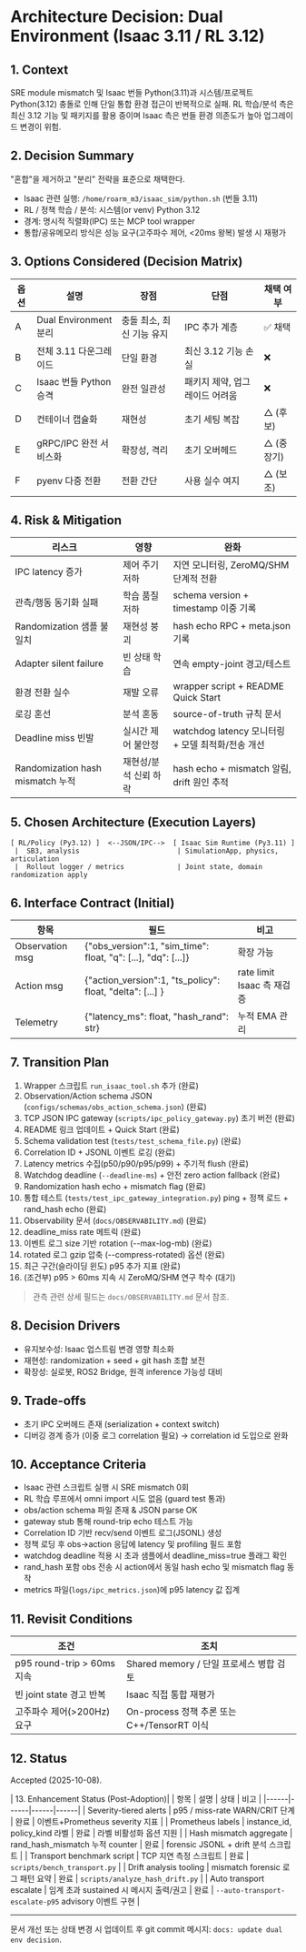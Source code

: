 # Architecture Decision: Dual Environment (Isaac 3.11 / RL 3.12)

## 1. Context
SRE module mismatch 및 Isaac 번들 Python(3.11)과 시스템/프로젝트 Python(3.12) 충돌로 인해 단일 통합 환경 접근이 반복적으로 실패. RL 학습/분석 측은 최신 3.12 기능 및 패키지를 활용 중이며 Isaac 측은 번들 환경 의존도가 높아 업그레이드 변경이 위험.

## 2. Decision Summary
"혼합"을 제거하고 "분리" 전략을 표준으로 채택한다.
- Isaac 관련 실행: `/home/roarm_m3/isaac_sim/python.sh` (번들 3.11)
- RL / 정책 학습 / 분석: 시스템(or venv) Python 3.12
- 경계: 명시적 직렬화(IPC) 또는 MCP tool wrapper
- 통합/공유메모리 방식은 성능 요구(고주파수 제어, <20ms 왕복) 발생 시 재평가

## 3. Options Considered (Decision Matrix)
| 옵션 | 설명 | 장점 | 단점 | 채택 여부 |
|------|------|------|------|-----------|
| A | Dual Environment 분리 | 충돌 최소, 최신 기능 유지 | IPC 추가 계층 | ✅ 채택 |
| B | 전체 3.11 다운그레이드 | 단일 환경 | 최신 3.12 기능 손실 | ❌ |
| C | Isaac 번들 Python 승격 | 완전 일관성 | 패키지 제약, 업그레이드 어려움 | ❌ |
| D | 컨테이너 캡슐화 | 재현성 | 초기 세팅 복잡 | △ (후보) |
| E | gRPC/IPC 완전 서비스화 | 확장성, 격리 | 초기 오버헤드 | △ (중장기) |
| F | pyenv 다중 전환 | 전환 간단 | 사용 실수 여지 | △ (보조) |

## 4. Risk & Mitigation
| 리스크 | 영향 | 완화 |
|--------|------|------|
| IPC latency 증가 | 제어 주기 저하 | 지연 모니터링, ZeroMQ/SHM 단계적 전환 |
| 관측/행동 동기화 실패 | 학습 품질 저하 | schema version + timestamp 이중 기록 |
| Randomization 샘플 불일치 | 재현성 붕괴 | hash echo RPC + meta.json 기록 |
| Adapter silent failure | 빈 상태 학습 | 연속 empty-joint 경고/테스트 |
| 환경 전환 실수 | 재발 오류 | wrapper script + README Quick Start |
| 로깅 혼선 | 분석 혼동 | source-of-truth 규칙 문서 |
| Deadline miss 빈발 | 실시간 제어 불안정 | watchdog latency 모니터링 + 모델 최적화/전송 개선 |
| Randomization hash mismatch 누적 | 재현성/분석 신뢰 하락 | hash echo + mismatch 알림, drift 원인 추적 |

## 5. Chosen Architecture (Execution Layers)
```
[ RL/Policy (Py3.12) ]  <--JSON/IPC-->  [ Isaac Sim Runtime (Py3.11) ]
 |  SB3, analysis                        | SimulationApp, physics, articulation
 |  Rollout logger / metrics             | Joint state, domain randomization apply
```

## 6. Interface Contract (Initial)
| 항목 | 필드 | 비고 |
|------|------|------|
| Observation msg | {"obs_version":1, "sim_time": float, "q": [...], "dq": [...]} | 확장 가능 |
| Action msg | {"action_version":1, "ts_policy": float, "delta": [...] } | rate limit Isaac 측 재검증 |
| Telemetry | {"latency_ms": float, "hash_rand": str} | 누적 EMA 관리 |

## 7. Transition Plan
1. Wrapper 스크립트 `run_isaac_tool.sh` 추가 (완료)
2. Observation/Action schema JSON (`configs/schemas/obs_action_schema.json`) (완료)
3. TCP JSON IPC gateway (`scripts/ipc_policy_gateway.py`) 초기 버전 (완료)
4. README 링크 업데이트 + Quick Start (완료)
5. Schema validation test (`tests/test_schema_file.py`) (완료)
6. Correlation ID + JSONL 이벤트 로깅 (완료)
7. Latency metrics 수집(p50/p90/p95/p99) + 주기적 flush (완료)
8. Watchdog deadline (`--deadline-ms`) + 안전 zero action fallback (완료)
9. Randomization hash echo + mismatch flag (완료)
10. 통합 테스트 (`tests/test_ipc_gateway_integration.py`) ping + 정책 로드 + rand_hash echo (완료)
11. Observability 문서 (`docs/OBSERVABILITY.md`) (완료)
12. deadline_miss rate 메트릭 (완료)
13. 이벤트 로그 size 기반 rotation (--max-log-mb) (완료)
14. rotated 로그 gzip 압축 (--compress-rotated) 옵션 (완료)
15. 최근 구간(슬라이딩 윈도) p95 추가 지표 (완료)
16. (조건부) p95 > 60ms 지속 시 ZeroMQ/SHM 연구 착수 (대기)

> 관측 관련 상세 필드는 `docs/OBSERVABILITY.md` 문서 참조.

## 8. Decision Drivers
- 유지보수성: Isaac 업스트림 변경 영향 최소화
- 재현성: randomization + seed + git hash 조합 보전
- 확장성: 실로봇, ROS2 Bridge, 원격 inference 가능성 대비

## 9. Trade-offs
- 초기 IPC 오버헤드 존재 (serialization + context switch)
- 디버깅 경계 증가 (이중 로그 correlation 필요) → correlation id 도입으로 완화

## 10. Acceptance Criteria
- Isaac 관련 스크립트 실행 시 SRE mismatch 0회
- RL 학습 루프에서 omni import 시도 없음 (guard test 통과)
- obs/action schema 파일 존재 & JSON parse OK
- gateway stub 통해 round-trip echo 테스트 가능
- Correlation ID 기반 recv/send 이벤트 로그(JSONL) 생성
- 정책 로딩 후 obs→action 응답에 latency 및 profiling 필드 포함
- watchdog deadline 적용 시 초과 샘플에서 deadline_miss=true 플래그 확인
- rand_hash 포함 obs 전송 시 action에서 동일 hash echo 및 mismatch flag 동작
- metrics 파일(`logs/ipc_metrics.json`)에 p95 latency 값 집계

## 11. Revisit Conditions
| 조건 | 조치 |
|------|------|
| p95 round-trip > 60ms 지속 | Shared memory / 단일 프로세스 병합 검토 |
| 빈 joint state 경고 반복 | Isaac 직접 통합 재평가 |
| 고주파수 제어(>200Hz) 요구 | On-process 정책 추론 또는 C++/TensorRT 이식 |

## 12. Status
Accepted (2025-10-08).

| 13. Enhancement Status (Post-Adoption)|
| 항목 | 설명 | 상태 | 비고 |
|------|------|------|------|
| Severity-tiered alerts | p95 / miss-rate WARN/CRIT 단계 | 완료 | 이벤트+Prometheus severity 지표 |
| Prometheus labels | instance_id, policy_kind 라벨 | 완료 | 라벨 비활성화 옵션 지원 |
| Hash mismatch aggregate | rand_hash_mismatch 누적 counter | 완료 | forensic JSONL + drift 분석 스크립트 |
| Transport benchmark script | TCP 지연 측정 스크립트 | 완료 | `scripts/bench_transport.py` |
| Drift analysis tooling | mismatch forensic 로그 패턴 요약 | 완료 | `scripts/analyze_hash_drift.py` |
| Auto transport escalate | 임계 초과 sustained 시 메시지 출력/권고 | 완료 | `--auto-transport-escalate-p95` advisory 이벤트 구현 |

---
문서 개선 또는 상태 변경 시 업데이트 후 git commit 메시지: `docs: update dual env decision`.
